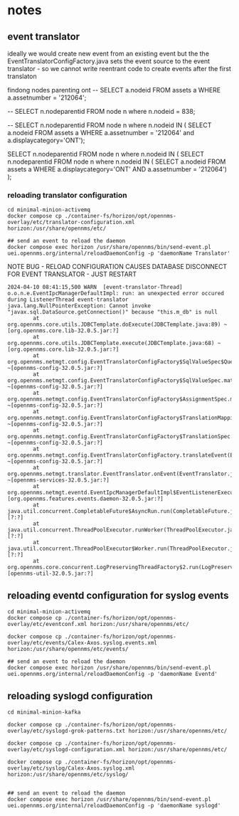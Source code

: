 # notes

## event translator

ideally we would create  new event from an existing event but the the EventTranslatorConfigFactory.java sets the  event source to the event translator - so we cannot write reentrant code to create events after the first translaton

findong nodes parenting ont
-- SELECT a.nodeid FROM assets a WHERE a.assetnumber = '212064';

-- SELECT n.nodeparentid FROM node n where n.nodeid = 838;

-- SELECT n.nodeparentid FROM node n where n.nodeid IN ( SELECT a.nodeid FROM assets a WHERE a.assetnumber = '212064' and a.displaycategory='ONT');

 SELECT n.nodeparentid FROM node n where n.nodeid IN ( SELECT n.nodeparentid FROM node n where n.nodeid IN ( SELECT a.nodeid FROM assets a WHERE a.displaycategory='ONT' AND a.assetnumber = '212064') );
 
### reloading translator configuration 
```
cd minimal-minion-activemq
docker compose cp ./container-fs/horizon/opt/opennms-overlay/etc/translator-configuration.xml horizon:/usr/share/opennms/etc/

## send an event to reload the daemon
docker compose exec horizon /usr/share/opennms/bin/send-event.pl uei.opennms.org/internal/reloadDaemonConfig -p 'daemonName Translator' 
```

NOTE BUG - RELOAD CONFIGURATION CAUSES DATABASE DISCONNECT FOR EVENT TRANSLATOR - JUST RESTART
```
2024-04-10 08:41:15,500 WARN  [event-translator-Thread] o.o.n.e.EventIpcManagerDefaultImpl: run: an unexpected error occured during ListenerThread event-translator
java.lang.NullPointerException: Cannot invoke "javax.sql.DataSource.getConnection()" because "this.m_db" is null
        at org.opennms.core.utils.JDBCTemplate.doExecute(JDBCTemplate.java:89) ~[org.opennms.core.lib-32.0.5.jar:?]
        at org.opennms.core.utils.JDBCTemplate.execute(JDBCTemplate.java:68) ~[org.opennms.core.lib-32.0.5.jar:?]
        at org.opennms.netmgt.config.EventTranslatorConfigFactory$SqlValueSpec$Query.execute(EventTranslatorConfigFactory.java:627) ~[opennms-config-32.0.5.jar:?]
        at org.opennms.netmgt.config.EventTranslatorConfigFactory$SqlValueSpec.matches(EventTranslatorConfigFactory.java:603) ~[opennms-config-32.0.5.jar:?]
        at org.opennms.netmgt.config.EventTranslatorConfigFactory$AssignmentSpec.matches(EventTranslatorConfigFactory.java:456) ~[opennms-config-32.0.5.jar:?]
        at org.opennms.netmgt.config.EventTranslatorConfigFactory$TranslationMapping.translate(EventTranslatorConfigFactory.java:370) ~[opennms-config-32.0.5.jar:?]
        at org.opennms.netmgt.config.EventTranslatorConfigFactory$TranslationSpec.translate(EventTranslatorConfigFactory.java:319) ~[opennms-config-32.0.5.jar:?]
        at org.opennms.netmgt.config.EventTranslatorConfigFactory.translateEvent(EventTranslatorConfigFactory.java:287) ~[opennms-config-32.0.5.jar:?]
        at org.opennms.netmgt.translator.EventTranslator.onEvent(EventTranslator.java:157) ~[opennms-services-32.0.5.jar:?]
        at org.opennms.netmgt.eventd.EventIpcManagerDefaultImpl$EventListenerExecutor$2.run(EventIpcManagerDefaultImpl.java:189) [org.opennms.features.events.daemon-32.0.5.jar:?]
        at java.util.concurrent.CompletableFuture$AsyncRun.run(CompletableFuture.java:1804) [?:?]
        at java.util.concurrent.ThreadPoolExecutor.runWorker(ThreadPoolExecutor.java:1136) [?:?]
        at java.util.concurrent.ThreadPoolExecutor$Worker.run(ThreadPoolExecutor.java:635) [?:?]
        at org.opennms.core.concurrent.LogPreservingThreadFactory$2.run(LogPreservingThreadFactory.java:106) [opennms-util-32.0.5.jar:?]
```

## reloading eventd configuration for syslog events

```
cd minimal-minion-activemq
docker compose cp ./container-fs/horizon/opt/opennms-overlay/etc/eventconf.xml horizon:/usr/share/opennms/etc/

docker compose cp ./container-fs/horizon/opt/opennms-overlay/etc/events/Calex-Axos.syslog.events.xml  horizon:/usr/share/opennms/etc/events/

## send an event to reload the daemon
docker compose exec horizon /usr/share/opennms/bin/send-event.pl uei.opennms.org/internal/reloadDaemonConfig -p 'daemonName Eventd' 
```

## reloading syslogd configuration

```
cd minimal-minion-kafka

docker compose cp ./container-fs/horizon/opt/opennms-overlay/etc/syslogd-grok-patterns.txt horizon:/usr/share/opennms/etc/

docker compose cp ./container-fs/horizon/opt/opennms-overlay/etc/syslogd-configuration.xml horizon:/usr/share/opennms/etc/

docker compose cp ./container-fs/horizon/opt/opennms-overlay/etc/syslog/Calex-Axos.syslog.xml  horizon:/usr/share/opennms/etc/syslog/


## send an event to reload the daemon
docker compose exec horizon /usr/share/opennms/bin/send-event.pl uei.opennms.org/internal/reloadDaemonConfig -p 'daemonName syslogd' 
```